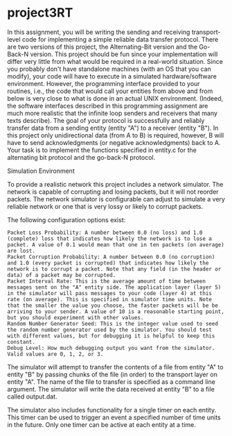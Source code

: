 # project3RT
In this assignment, you will be writing the sending and receiving transport-level code for implementing a simple reliable data transfer protocol. There are two versions of this project, the Alternating-Bit version and the Go-Back-N version. This project should be fun since your implementation will differ very little from what would be required in a real-world situation.  Since you probably don't have standalone machines (with an OS that you can modify), your code will have to execute in a simulated hardware/software environment. However, the programming interface provided to your routines, i.e., the code that would call your entities from above and from below is very close to what is done in an actual UNIX environment. (Indeed, the software interfaces described in this programming assignment are much more realistic that the infinite loop senders and receivers that many texts describe).  The goal of your protocol is successfully and reliably transfer data from a sending entity (entity "A") to a receiver (entity "B"). In this project only unidirectional data (from A to B) is required, however, B will have to send acknowledgments (or negative acknowledgments) back to A. Your task is to implement the functions specified in entity.c for the alternating bit protocol and the go-back-N protocol.

Simulation Environment

To provide a realistic network this project includes a network simulator. The network is capable of corrupting and losing packets, but it will not reorder packets. The network simulator is configurable can adjust to simulate a very reliable network or one that is very lossy or likely to corrupt packets.

The following configuration options exist:

    Packet Loss Probability: A number between 0.0 (no loss) and 1.0 (complete) loss that indicates how likely the network is to lose a packet. A value of 0.1 would mean that one in ten packets (on average) are lost.
    Packet Corruption Probability: A number between 0.0 (no corruption) and 1.0 (every packet is corrupted) that indicates how likely the network is to corrupt a packet. Note that any field (in the header or data) of a packet may be corrupted.
    Packet Interval Rate: This is the average amount of time between messages sent on the "A" entity side. The application layer (layer 5) in the simulator will pass messages to your code (layer 4) at this rate (on average). This is specified in simulator time units. Note that the smaller the value you choose, the faster packets will be be arriving to your sender. A value of 10 is a reasonable starting point, but you should experiment with other values.
    Random Number Generator Seed: This is the integer value used to seed the random number generator used by the simulator. You should test with different values, but for debugging it is helpful to keep this constant.
    Debug Level: How much debugging output you want from the simulator. Valid values are 0, 1, 2, or 3.

The simulator will attempt to transfer the contents of a file from entity "A" to entity "B" by passing chunks of the file (in order) to the transport layer on entity "A". The name of the file to transfer is specified as a command line argument. The simulator will write the data received at entity "B" to a file called output.dat.

The simulator also includes functionality for a single timer on each entity. This timer can be used to trigger an event a specified number of time units in the future. Only one timer can be active at each entity at a time.
